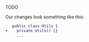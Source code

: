 TODO

Our changes look something like this:

```diff
   public class Utils {
+    private Utils() {}
     ...
```
